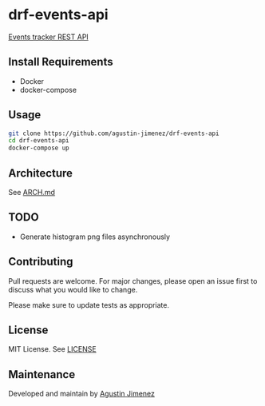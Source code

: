 # drf-events-api
[Events tracker REST API](https://77a230d26afe.ngrok.io/)

## Install Requirements
- Docker
- docker-compose

## Usage

```bash
git clone https://github.com/agustin-jimenez/drf-events-api
cd drf-events-api
docker-compose up
```

## Architecture
See [ARCH.md](ARCH.md)

## TODO
- Generate histogram png files asynchronously

## Contributing
Pull requests are welcome. For major changes, please open an issue first to discuss what you would like to change.

Please make sure to update tests as appropriate.

## License
MIT License. See [LICENSE](LICENSE)

## Maintenance
Developed and maintain by [Agustin Jimenez](https://bit.ly/agustin-back)
